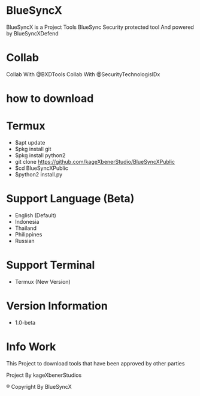 # BlueSyncX
BlueSyncX is a Project Tools BlueSync Security protected tool And powered by BlueSyncXDefend


# Collab
Collab With @BXDTools
Collab With @SecurityTechnologisIDx


# how to download 
# Termux
- $apt update
- $pkg install git
- $pkg install python2
- git clone https://github.com/kageXbenerStudio/BlueSyncXPublic
- $cd BlueSyncXPublic
- $python2 install.py


# Support Language (Beta)
- English (Default)
- Indonesia
- Thailand
- Philippines
- Russian


# Support Terminal 
- Termux (New Version)


# Version Information
- 1.0-beta


# Info Work
This Project to download tools that have been approved by other parties


Project By kageXbenerStudios

® Copyright By BlueSyncX
